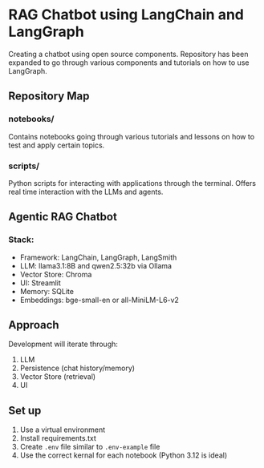 # RAG Chatbot using LangChain and LangGraph

Creating a chatbot using open source components. Repository has been expanded to go through various components and tutorials on how to use LangGraph.

## Repository Map
### notebooks/
Contains notebooks going through various tutorials and lessons on how to test and apply certain topics.

### scripts/
Python scripts for interacting with applications through the terminal. Offers real time interaction with the LLMs and agents.

## Agentic RAG Chatbot
### Stack:
- Framework: LangChain, LangGraph, LangSmith
- LLM: llama3.1:8B and qwen2.5:32b via Ollama
- Vector Store: Chroma
- UI: Streamlit
- Memory: SQLite
- Embeddings: bge-small-en or all-MiniLM-L6-v2

## Approach
Development will iterate through:
1. LLM
2. Persistence (chat history/memory)
3. Vector Store (retrieval)
4. UI

## Set up
1. Use a virtual environment
2. Install requirements.txt
3. Create `.env` file similar to `.env-example` file
4. Use the correct kernal for each notebook (Python 3.12 is ideal)